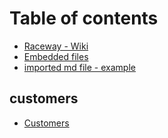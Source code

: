 # Table of contents

* [Raceway - Wiki](README.md)
* [Embedded files](embedded-files.md)
* [imported md file - example](mdfile.md)

## customers

* [Customers](customers-2.md)

